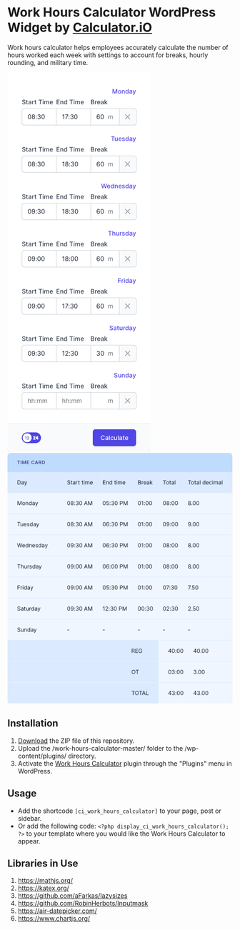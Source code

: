 # Work Hours Calculator WordPress Widget by [Calculator.iO](https://www.calculator.io/ "Calculator.iO Homepage")

Work hours calculator helps employees accurately calculate the number of hours worked each week with settings to account for breaks, hourly rounding, and military time.

![Work Hours Calculator Input Form](/assets/images/screenshot-1.png "Work Hours Calculator Input Form")
![Work Hours Calculator Calculation Results](/assets/images/screenshot-2.png "Work Hours Calculator Calculation Results")

## Installation

1. [Download](https://github.com/pub-calculator-io/age-calculator/archive/refs/heads/master.zip) the ZIP file of this repository.
2. Upload the /work-hours-calculator-master/ folder to the /wp-content/plugins/ directory.
3. Activate the [Work Hours Calculator](https://www.calculator.io/work-hours-calculator/ "Work Hours Calculator Homepage") plugin through the "Plugins" menu in WordPress.

## Usage
* Add the shortcode `[ci_work_hours_calculator]` to your page, post or sidebar.
* Or add the following code: `<?php display_ci_work_hours_calculator(); ?>` to your template where you would like the Work Hours Calculator to appear.

## Libraries in Use
1. https://mathjs.org/
2. https://katex.org/
3. https://github.com/aFarkas/lazysizes
4. https://github.com/RobinHerbots/Inputmask
5. https://air-datepicker.com/
6. https://www.chartjs.org/
